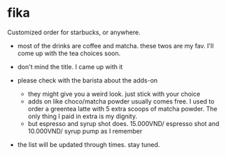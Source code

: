# fika
Customized order for starbucks, or anywhere.
- most of the drinks are coffee and matcha. these twos are my fav. I'll come up with the tea choices soon.
- don't mind the title. I came up with it
- please check with the barista about the adds-on
	- they might give you a weird look. just stick with your choice
	- adds on like choco/matcha powder usually comes free. I used to order a greentea latte with 5 extra scoops of matcha powder. The only thing I paid in extra is my dignity.
	- but espresso and syrup shot does. 15.000VND/ espresso shot and 10.000VND/ syrup pump as I remember

- the list will be updated through times. stay tuned. 
